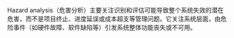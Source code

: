 Hazard analysis（危害分析）主要关注识别和评估可能导致整个系统失效的潜在危害，而不是项目终止、进度延误或成本超支等管理问题。它关注系统层面，由危险事件（如硬件故障、软件缺陷等）引发系统整体功能丧失或不可用。